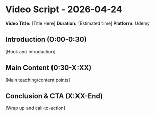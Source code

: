 # Video Script - 2026-04-24

**Video Title:** [Title Here]
**Duration:** [Estimated time]
**Platform:** Udemy

## Introduction (0:00-0:30)
[Hook and introduction]

## Main Content (0:30-X:XX)
[Main teaching/content points]

## Conclusion & CTA (X:XX-End)
[Wrap up and call-to-action]
